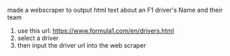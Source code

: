 made a webscraper to output html text about an F1 driver's Name and their team
1) use this url: https://www.formula1.com/en/drivers.html 
2) select a driver
3) then input the driver url into the web scraper
